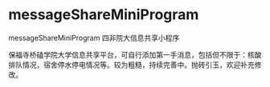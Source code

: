 # messageShareMiniProgram
messageShareMiniProgram
四非院大信息共享小程序

保福寺桥磕学院大学信息共享平台，可自行添加第一手消息，包括但不限于：核酸排队情况，宿舍停水停电情况等。较为粗糙，持续完善中。抛砖引玉，欢迎补充修改。
